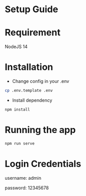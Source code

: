 # Setup Guide

# Requirement

NodeJS 14

# Installation

- Change config in your .env

```bash
cp .env.template .env
```

- Install dependency

```bash
npm install 
```
# ****Running the app****

```bash
npm run serve
```

# Login Credentials
username: admin

password: 12345678
